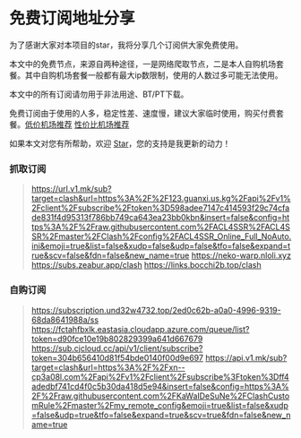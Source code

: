 # 免费订阅地址分享

为了感谢大家对本项目的star，我将分享几个订阅供大家免费使用。

本文中的免费节点，来源自两种途径，一是网络爬取节点，二是本人自购机场套餐。其中自购机场套餐一般都有最大ip数限制，使用的人数过多可能无法使用。

本文中的所有订阅请勿用于非法用途、BT/PT下载。

免费订阅由于使用的人多，稳定性差、速度慢，建议大家临时使用，购买付费套餐。[低价机场推荐](https://github.com/KaWaIDeSuNe/dijiajichang) [性价比机场推荐](https://github.com/KaWaIDeSuNe/xingjiabijichang)

如果本文对您有所帮助，欢迎 [Star](https://github.com/KaWaIDeSuNe/dijiajichang)，您的支持是我更新的动力！

### 抓取订阅

> https://url.v1.mk/sub?target=clash&url=https%3A%2F%2F123.guanxi.us.kg%2Fapi%2Fv1%2Fclient%2Fsubscribe%2Ftoken%3D598adee7147c414593f29c74cfade831f4d95313f786bb749ca643ea23bb0kbn&insert=false&config=https%3A%2F%2Fraw.githubusercontent.com%2FACL4SSR%2FACL4SSR%2Fmaster%2FClash%2Fconfig%2FACL4SSR_Online_Full_NoAuto.ini&emoji=true&list=false&xudp=false&udp=false&tfo=false&expand=true&scv=false&fdn=false&new_name=true
> https://neko-warp.nloli.xyz
> https://subs.zeabur.app/clash
> https://links.bocchi2b.top/clash


### 自购订阅
> https://subscription.und32w4732.top/2ed0c62b-a0a0-4996-9319-68da8641988a/ss
> https://fctahfbxlk.eastasia.cloudapp.azure.com/queue/list?token=d90fce10e19b802829399a641d667679
> https://sub.cjcloud.cc/api/v1/client/subscribe?token=304b656410d81f54bde0140f00d9e697
> https://api.v1.mk/sub?target=clash&url=https%3A%2F%2Fxn--cp3a08l.com%2Fapi%2Fv1%2Fclient%2Fsubscribe%3Ftoken%3Dff4adedbf741cd4f0c5b30da418d5e94&insert=false&config=https%3A%2F%2Fraw.githubusercontent.com%2FKaWaIDeSuNe%2FClashCustomRule%2Fmaster%2Fmy_remote_config&emoji=true&list=false&xudp=false&udp=true&tfo=false&expand=true&scv=true&fdn=false&new_name=true
